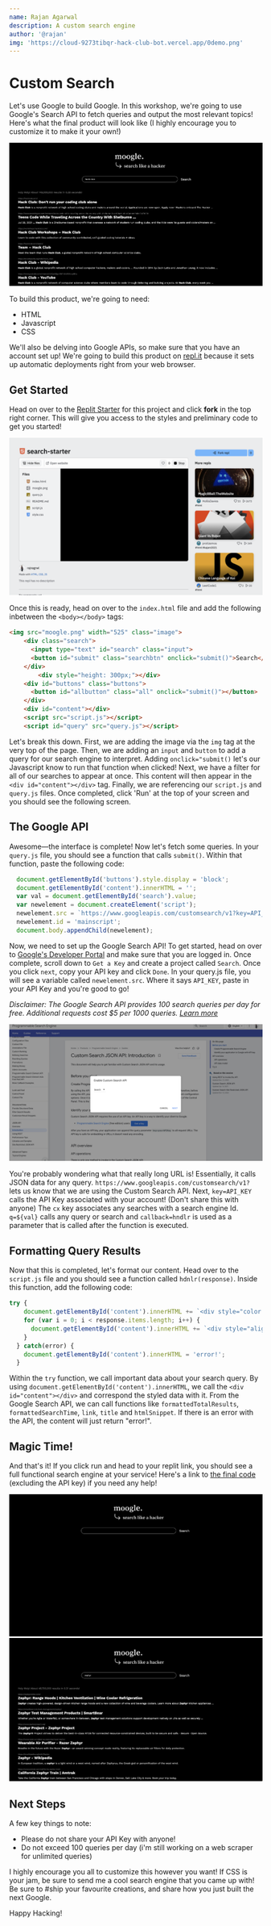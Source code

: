 ```yaml
---
name: Rajan Agarwal
description: A custom search engine 
author: '@rajan'
img: 'https://cloud-9273tibqr-hack-club-bot.vercel.app/0demo.png'
---
```


# Custom Search

Let's use Google to build Google. In this workshop, we're going to use Google's Search API to fetch queries and output the most relevant topics! Here's what the final product will look like (I highly encourage you to customize it to make it your own!)

![Demo](img/demo.png)

To build this product, we're going to need:
- HTML
- Javascript
- CSS

We'll also be delving into Google APIs, so make sure that you have an account set up! We're going to build this product on [repl.it](https://replit.com) because it sets up automatic deployments right from your web browser. 

## Get Started

Head on over to the [Replit Starter](https://replit.com/@rajnagrwl/search-starter) for this project and click **fork** in the top right corner. This will give you access to the styles and preliminary code to get you started!

![Starter](img/preview.png)

Once this is ready, head on over to the `index.html` file and add the following inbetween the `<body></body>` tags:

```html
<img src="moogle.png" width="525" class="image">
    <div class="search">
      <input type="text" id="search" class="input">
      <button id="submit" class="searchbtn" onclick="submit()">Search</button>
    </div>
		<div style="height: 300px;"></div>
    <div id="buttons" class="buttons">
      <button id="allbutton" class="all" onclick="submit()"></button>
    </div>
    <div id="content"></div>
    <script src="script.js"></script>
    <script id="query" src="query.js"></script>
```

Let's break this down. First, we are adding the image via the `img` tag at the very top of the page. Then, we are adding an `input` and `button` to add a query for our search engine to interpret. Adding `onclick="submit()` let's our Javascript know to run that function when clicked! Next, we have a filter for all of our searches to appear at once. This content will then appear in the `<div id="content"></div>` tag. Finally, we are referencing our `script.js` and `query.js` files. Once completed, click 'Run' at the top of your screen and you should see the following screen.

## The Google API

Awesome—the interface is complete! Now let's fetch some queries. In your `query.js` file, you should see a function that calls `submit()`. Within that function, paste the following code:

```javascript
  document.getElementById('buttons').style.display = 'block';
  document.getElementById('content').innerHTML = '';
  var val = document.getElementById('search').value;
  var newelement = document.createElement('script');
  newelement.src = `https://www.googleapis.com/customsearch/v1?key=API_KEY&cx=003606982592251140240:5xbiwoxb3m0&q=${val}&callback=hndlr`;
  newelement.id = 'mainscript';
  document.body.appendChild(newelement);

```

Now, we need to set up the Google Search API! To get started, head on over to [Google's Developer Portal](https://developers.google.com/custom-search/v1/overview) and make sure that you are logged in. Once complete, scroll down to `Get a Key` and create a project called `Search`. Once you click `next`, copy your API key and click `Done`. In your query.js file, you will see a variable called `newelement.src`. Where it says `API_KEY`, paste in your API Key and you're good to go!

*Disclaimer: The Google Search API provides 100 search queries per day for free. Additional requests cost $5 per 1000 queries. [Learn more](https://developers.google.com/custom-search/v1/introduction/?apix=true)*

![Portal](img/portal.png)

You're probably wondering what that really long URL is! Essentially, it calls JSON data for any query. `https://www.googleapis.com/customsearch/v1?` lets us know that we are using the Custom Search API. Next, `key=API_KEY` calls the API Key associated with your account! (Don't share this with anyone) The `cx` key associates any searches with a search engine Id. `q=${val}` calls any query or search and `callback=hndlr` is used as a parameter that is called after the function is executed. 

## Formatting Query Results

Now that this is completed, let's format our content. Head over to the `script.js` file and you should see a function called `hdnlr(response)`. Inside this function, add the following code:

```javascript
try {
    document.getElementById('content').innerHTML += `<div style="color: grey;">Holy Moly! About ${response.searchInformation.formattedTotalResults} results in ${response.searchInformation.formattedSearchTime} seconds!</div>`
    for (var i = 0; i < response.items.length; i++) {
      document.getElementById('content').innerHTML += `<div style="align-items: center;"><br><a style="color: grey; font-size: 12px; text-decoration: none;" href=${response.items[i].link} target="_blank">${response.items[i].link}</a><a target="_blank" href=${response.items[i].link} style="text-decoration: none;"><h2 style="margin-top: 2px;">${response.items[i].title}</h2></a><div style="margin-top: -8px;">${response.items[i].htmlSnippet}</div></div>`;
    }
  } catch(error) {
    document.getElementById('content').innerHTML = 'error!';
  }

```

Within the `try` function, we call important data about your search query. By using `document.getElementById('content').innerHTML`, we call the `<div id="content"></div>` and correspond the styled data with it. From the Google Search API, we can call functions like `formattedTotalResults`, `formattedSearchTime`, `link`, `title` and `htmlSnippet`. If there is an error with the API, the content will just return "error!".

## Magic Time!

And that's it! If you click run and head to your replit link, you should see a full functional search engine at your service! Here's a link to [the final code](https://github.com/rajanwastaken/custom-search) (excluding the API key) if you need any help!

![Before](img/before.png)
![After](img/after.png)

## Next Steps

A few key things to note:
- Please do not share your API Key with anyone!
- Do not exceed 100 queries per day (i'm still working on a web scraper for unlimited queries)

I highly encourage you all to customize this however you want! If CSS is your jam, be sure to send me a cool search engine that you came up with! Be sure to #ship your favourite creations, and share how you just built the next Google.

Happy Hacking!
